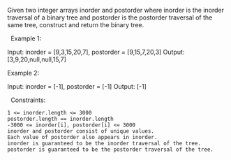 Given two integer arrays inorder and postorder where inorder is the inorder traversal of a binary tree and postorder is the postorder traversal of the same tree, construct and return the binary tree.

 
Example 1:

Input: inorder = [9,3,15,20,7], postorder = [9,15,7,20,3]
Output: [3,9,20,null,null,15,7]


Example 2:

Input: inorder = [-1], postorder = [-1]
Output: [-1]


 
Constraints:


	1 <= inorder.length <= 3000
	postorder.length == inorder.length
	-3000 <= inorder[i], postorder[i] <= 3000
	inorder and postorder consist of unique values.
	Each value of postorder also appears in inorder.
	inorder is guaranteed to be the inorder traversal of the tree.
	postorder is guaranteed to be the postorder traversal of the tree.


